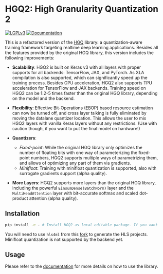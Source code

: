 HGQ2: High Granularity Quantization 2
=============================================

[![LGPLv3](https://img.shields.io/badge/License-GPLv3-blue.svg)](https://www.gnu.org/licenses/lgpl-3.0.en.html)
[![Documentation](https://github.com/calad0i/HGQ2/actions/workflows/sphinx-build.yml/badge.svg)](https://calad0i.github.io/HGQ2/)

This is a refactored version of the [HGQ](https://github.com/calad0i/HGQ) library: a quantization-aware training framework targeting realtime deep learning applications. Besides all the features provided by the original HGQ library, this version includes the following improvements:

- **Scalability**: HGQ2 is built on Keras v3 with all layers with proper supports for all backends: TensorFlow, JAX, and PyTorch. As XLA compilation is also supported, which can significantly speed up the training process. Besides GPU acceleration, HGQ2 also supports TPU acceleration for TensorFlow and JAX backends. Training speed on HGQ2 can be 1.2-5 times faster than the original HGQ library, depending on the model and the backend.
- **Flexibility**: Effective Bit-Operations (EBOP) based resource estimation can now be turned off, and cross layer talking is fully eliminated by moving the datalane quantizer location. This allows the user to mix HGQ2 layers with vanilla Keras layers without any restrictions. (Use with caution though, if you want to put the final model on hardware!)
- **Quantizers**:
  - _Fixed-point_: While the original HGQ library only optimizes the number of floating bits with one way of parameterizing the fixed-point numbers, HGQ2 supports multiple ways of parametrizing them, and allows of optimizing any part of them via gradients.
  - _Minifloat_: Training with minifloat quantization is supported, also with surrogate gradients support (alpha quality).

- **More Layers**: HGQ2 supports more layers than the original HGQ library, including the powerful `EinsumDense(BatchNorm)` layer and the `MultiHeadAttention` layer with bit-accurate softmax and scaled dot-product attention (alpha quality).


## Installation

```bash
pip install -e . # Install HGQ2 as local editable package. If you want to install it as a regular package, remove the `-e` flag.
```

You will need to use `hls4ml` from this [fork](https://github.com/calad0i/hls4ml/tree/da4ml-v2) to generate the HLS projects. Minifloat quantization is not supported by the backend yet.

## Usage

Please refer to the [documentation](https://calad0i.github.io/HGQ2/) for more details on how to use the library.
